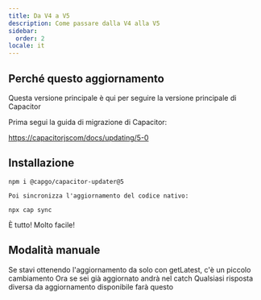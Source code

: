```yaml
---
title: Da V4 a V5
description: Come passare dalla V4 alla V5
sidebar:
  order: 2
locale: it
---
```


## Perché questo aggiornamento

Questa versione principale è qui per seguire la versione principale di Capacitor

Prima segui la guida di migrazione di Capacitor:

[https://capacitorjscom/docs/updating/5-0](https://capacitorjscom/docs/updating/5-0/)

## Installazione

`npm i @capgo/capacitor-updater@5`

`Poi sincronizza l'aggiornamento del codice nativo:`

`npx cap sync`

È tutto! Molto facile!

## Modalità manuale

Se stavi ottenendo l'aggiornamento da solo con getLatest, c'è un piccolo cambiamento
Ora se sei già aggiornato andrà nel catch
Qualsiasi risposta diversa da aggiornamento disponibile farà questo